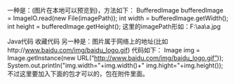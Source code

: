 一种是：(图片在本地可以预览到)，方法如下：
BufferedImage bufferedImage = ImageIO.read(new File(imagePath));
int width = bufferedImage.getWidth();
int height = bufferedImage.getHeight();
这里的imagePath形如：F:\\aa\\a.jpg

Java代码  收藏代码
另一种是：图片属于网络上的地址(比如http://www.baidu.com/img/baidu_logo.gif) 代码如下：
Image img = Image.getInstance(new URL(“http://www.baidu.com/img/baidu_logo.gif”));
System.out.println("img.width="+img.width()+" img.hight="+img.height());
不过这里要加入下面的包才可以的，包在附件里面。